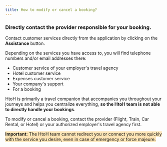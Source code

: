 ```yaml
---
title: How to modify or cancel a booking?
---
```


### Directly contact the provider responsible for your booking.

Contact customer services directly from the application by clicking on the **Assistance** button.

Depending on the services you have access to, you will find telephone numbers and/or email addresses there:

* Customer service of your employer's travel agency
* Hotel customer service
* Expenses customer service
* Your company's support
* For a booking

HtoH is primarily a travel companion that accompanies you throughout your journeys and helps you centralize everything, **so the HtoH team is not able to directly handle your bookings**.

To modify or cancel a booking, contact the provider (Flight, Train, Car Rental, or Hotel) or your authorized employer's travel agency first.

<span style="background-color:moccasin;">**Important:**</span><span style="background-color:moccasin;"> The HtoH team cannot redirect you or connect you more quickly with the service you desire, even in case of emergency or force majeure.</span>